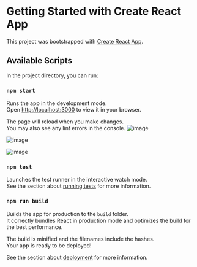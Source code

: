 # Getting Started with Create React App

This project was bootstrapped with [Create React App](https://github.com/facebook/create-react-app).

## Available Scripts

In the project directory, you can run:

### `npm start`

Runs the app in the development mode.\
Open [http://localhost:3000](http://localhost:3000) to view it in your browser.

The page will reload when you make changes.\
You may also see any lint errors in the console.
![image](https://github.com/ng207941/DesiTavaIndianRestaurant/assets/145050599/e27d8eee-fe5b-4b86-ab1b-0ab15620725d)

![image](https://github.com/ng207941/DesiTavaIndianRestaurant/assets/145050599/5c080c32-0be7-4400-8bfd-5161cbb2cd98)

![image](https://github.com/ng207941/DesiTavaIndianRestaurant/assets/145050599/9007d2d6-f039-43da-ad6d-9262a9d78b4b)

### `npm test`

Launches the test runner in the interactive watch mode.\
See the section about [running tests](https://facebook.github.io/create-react-app/docs/running-tests) for more information.

### `npm run build`

Builds the app for production to the `build` folder.\
It correctly bundles React in production mode and optimizes the build for the best performance.

The build is minified and the filenames include the hashes.\
Your app is ready to be deployed!

See the section about [deployment](https://facebook.github.io/create-react-app/docs/deployment) for more information.


